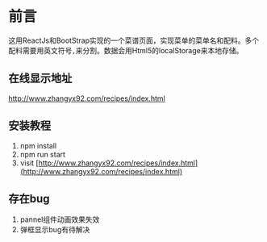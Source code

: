 # 前言
这用ReactJs和BootStrap实现的一个菜谱页面，实现菜单的菜单名和配料。多个配料需要用英文符号```,```来分割。数据会用Html5的localStorage来本地存储。

## 在线显示地址
http://www.zhangyx92.com/recipes/index.html

## 安装教程
1. npm install
2. npm run start
3. visit [http://www.zhangyx92.com/recipes/index.html](http://www.zhangyx92.com/recipes/index.html)


## 存在bug
1. pannel组件动画效果失效
2. 弹框显示bug有待解决

